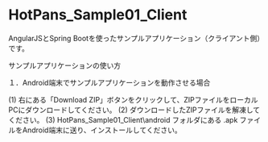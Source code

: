# HotPans_Sample01_Client
AngularJSとSpring Bootを使ったサンプルアプリケーション（クライアント側）です。

サンプルアプリケーションの使い方

１．Android端末でサンプルアプリケーションを動作させる場合

(1) 右にある「Download ZIP」ボタンをクリックして、ZIPファイルをローカルPCにダウンロードしてください。
(2) ダウンロードしたZIPファイルを解凍してください。
(3) HotPans_Sample01_Client\android フォルダにある .apk ファイルをAndroid端末に送り、インストールしてください。

